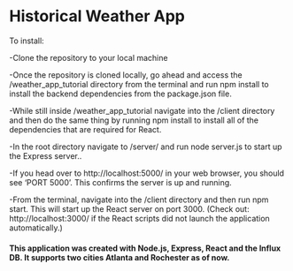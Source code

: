 # Historical Weather App


To install:

-Clone the repository to your local machine

-Once the repository is cloned locally, go ahead and access the /weather_app_tutorial directory from the terminal and run npm install to install the backend dependencies from the package.json file.

-While still inside /weather_app_tutorial navigate into the /client directory and then do the same thing by running npm install to install all of the dependencies that are required for React.

-In the root directory navigate to /server/ and run node server.js to start up the Express server..

-If you head over to http://localhost:5000/ in your web browser, you should see ‘PORT 5000’. This confirms the server is up and running.

-From the terminal, navigate into the /client directory and then run npm start. This will start up the React server on port 3000. (Check out: http://localhost:3000/ if the React scripts did not launch the application automatically.)



#### This application was created with Node.js, Express, React and the Influx DB. It supports two cities Atlanta and Rochester as of now. 
